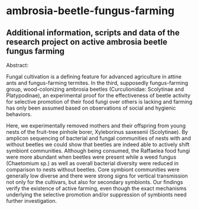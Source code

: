 # ambrosia-beetle-fungus-farming
## Additional information, scripts and data of the research project on active ambrosia beetle fungus farming

Abstract:

Fungal cultivation is a defining feature for advanced agriculture in attine ants and fungus-farming termites. In the third, supposedly fungus-farming group, wood-colonizing ambrosia beetles (Curculionidae: Scolytinae and Platypodinae), an experimental proof for the effectiveness of beetle activity for selective promotion of their food fungi over others is lacking and farming has only been assumed based on observations of social and hygienic behaviors.

Here, we experimentally removed mothers and their offspring from young nests of the fruit-tree pinhole borer, Xyleborinus saxesenii (Scolytinae). By amplicon sequencing of bacterial and fungal communities of nests with and without beetles we could show that beetles are indeed able to actively shift symbiont communities. Although being consumed, the Raffaelea food fungi were more abundant when beetles were present while a weed fungus (Chaetomium sp.) as well as overall bacterial diversity were reduced in comparison to nests without beetles. Core symbiont communities were generally low diverse and there were strong signs for vertical transmission not only for the cultivars, but also for secondary symbionts. Our findings verify the existence of active farming, even though the exact mechanisms underlying the selective promotion and/or suppression of symbionts need further investigation.

